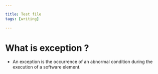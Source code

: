 ```yaml
---

title: Test file
tags: [writing]

---
```


# What is exception ?

* An exception is the occurrence of an abnormal condition during the execution of a software element.
